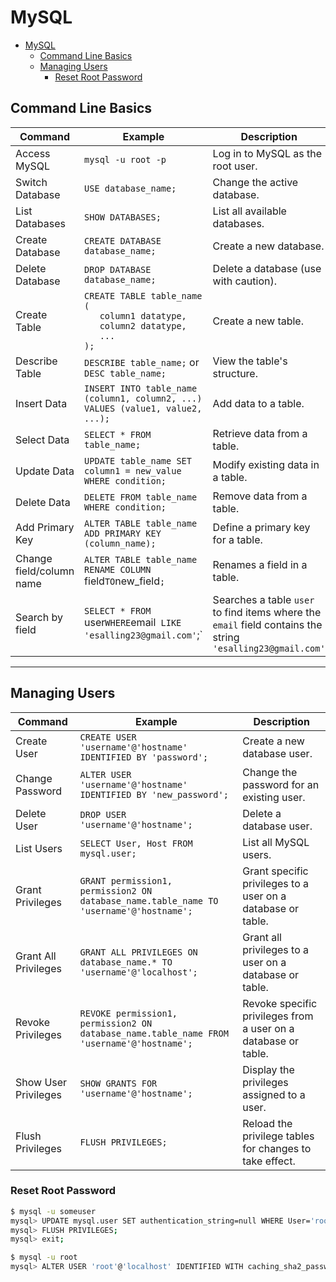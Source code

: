 # MySQL 


<!-- TOC -->

- [MySQL](#mysql)
	- [Command Line Basics](#command-line-basics)
	- [Managing Users](#managing-users)
		- [Reset Root Password](#reset-root-password)

<!-- /TOC -->
<!-- /TOC -->
## Command Line Basics

| Command               | Example                                              | Description                                       |
|-----------------------|------------------------------------------------------|---------------------------------------------------|
| Access MySQL          | `mysql -u root -p`                                  | Log in to MySQL as the root user.                |
| Switch Database       | `USE database_name;`                                | Change the active database.                      |
| List Databases        | `SHOW DATABASES;`                                   | List all available databases.                    |
| Create Database       | `CREATE DATABASE database_name;`                    | Create a new database.                           |
| Delete Database       | `DROP DATABASE database_name;`                      | Delete a database (use with caution).            |
| Create Table          | `CREATE TABLE table_name (`<br> `   column1 datatype,`<br> `   column2 datatype,`<br> `   ...`<br> `);` | Create a new table.                    |
| Describe Table        | `DESCRIBE table_name;` or `DESC table_name;`        | View the table's structure.                      |
| Insert Data           | `INSERT INTO table_name (column1, column2, ...) VALUES (value1, value2, ...);` | Add data to a table.           |
| Select Data           | `SELECT * FROM table_name;`                         | Retrieve data from a table.                     |
| Update Data           | `UPDATE table_name SET column1 = new_value WHERE condition;` | Modify existing data in a table.        |
| Delete Data           | `DELETE FROM table_name WHERE condition;`           | Remove data from a table.                       |
| Add Primary Key       | `ALTER TABLE table_name ADD PRIMARY KEY (column_name);` | Define a primary key for a table.   |
| Change field/column name                   | `ALTER TABLE table_name RENAME COLUMN `field` TO `new_field`;`                                                           | Renames a field in a table. |
| Search by field                  | `SELECT * FROM `user` WHERE `email` LIKE 'esalling23@gmail.com'`;`                                                           | Searches a table `user` to find items where the `email` field contains the string `'esalling23@gmail.com'` |

----

## Managing Users

| Command                           | Example                                                                      | Description                                       |
|-----------------------------------|------------------------------------------------------------------------------|---------------------------------------------------|
| Create User                        | `CREATE USER 'username'@'hostname' IDENTIFIED BY 'password';`              | Create a new database user.                      |
| Change Password                    | `ALTER USER 'username'@'hostname' IDENTIFIED BY 'new_password';`            | Change the password for an existing user.        |
| Delete User                        | `DROP USER 'username'@'hostname';`                                          | Delete a database user.                          |
| List Users                         | `SELECT User, Host FROM mysql.user;`                                       | List all MySQL users.                            |
| Grant Privileges                   | `GRANT permission1, permission2 ON database_name.table_name TO 'username'@'hostname';` | Grant specific privileges to a user on a database or table. |
| Grant All Privileges                   | `GRANT ALL PRIVILEGES ON database_name.* TO 'username'@'localhost';` | Grant all privileges to a user on a database or table. |
| Revoke Privileges                  | `REVOKE permission1, permission2 ON database_name.table_name FROM 'username'@'hostname';` | Revoke specific privileges from a user on a database or table. |
| Show User Privileges               | `SHOW GRANTS FOR 'username'@'hostname';`                                    | Display the privileges assigned to a user.       |
| Flush Privileges                   | `FLUSH PRIVILEGES;`                                                           | Reload the privilege tables for changes to take effect. |


### Reset Root Password

```sh
$ mysql -u someuser
mysql> UPDATE mysql.user SET authentication_string=null WHERE User='root';
mysql> FLUSH PRIVILEGES;
mysql> exit;

$ mysql -u root
mysql> ALTER USER 'root'@'localhost' IDENTIFIED WITH caching_sha2_password BY 'yourpasswd';
```

